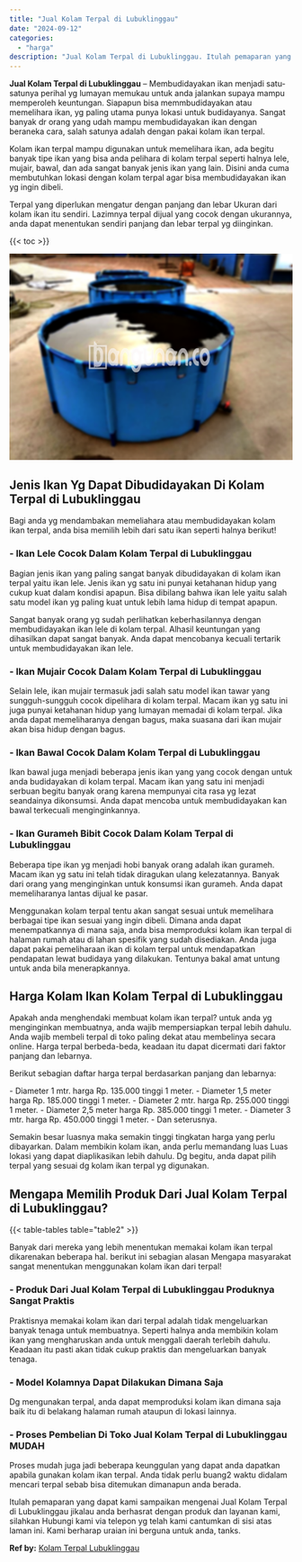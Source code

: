 ```yaml
---
title: "Jual Kolam Terpal di Lubuklinggau"
date: "2024-09-12"
categories: 
  - "harga"
description: "Jual Kolam Terpal di Lubuklinggau. Itulah pemaparan yang dapat kami sampaikan mengenai Jual Kolam Terpal di Lubuklinggau jikalau anda berhasrat dengan produk..."
---
```


**Jual Kolam Terpal di Lubuklinggau** – Membudidayakan ikan menjadi satu-satunya perihal yg lumayan memukau untuk anda jalankan supaya mampu memperoleh keuntungan. Siapapun bisa memmbudidayakan atau memelihara ikan, yg paling utama punya lokasi untuk budidayanya. Sangat banyak dr orang yang udah mampu membudidayakan ikan dengan beraneka cara, salah satunya adalah dengan pakai kolam ikan terpal.

Kolam ikan terpal mampu digunakan untuk memelihara ikan, ada begitu banyak tipe ikan yang bisa anda pelihara di kolam terpal seperti halnya lele, mujair, bawal, dan ada sangat banyak jenis ikan yang lain. Disini anda cuma membutuhkan lokasi dengan kolam terpal agar bisa membudidayakan ikan yg ingin dibeli.

Terpal yang diperlukan mengatur dengan panjang dan lebar Ukuran dari kolam ikan itu sendiri. Lazimnya terpal dijual yang cocok dengan ukurannya, anda dapat menentukan sendiri panjang dan lebar terpal yg diinginkan.

{{< toc >}}

![Jual Kolam Terpal di Lubuklinggau](/images/jual-kolam-terpal-18.png)

## Jenis Ikan Yg Dapat Dibudidayakan Di Kolam Terpal di Lubuklinggau

Bagi anda yg mendambakan memeliahara atau membudidayakan kolam ikan terpal, anda bisa memilih lebih dari satu ikan seperti halnya berikut!

### \- Ikan Lele Cocok Dalam Kolam Terpal di Lubuklinggau

Bagian jenis ikan yang paling sangat banyak dibudidayakan di kolam ikan terpal yaitu ikan lele. Jenis ikan yg satu ini punyai ketahanan hidup yang cukup kuat dalam kondisi apapun. Bisa dibilang bahwa ikan lele yaitu salah satu model ikan yg paling kuat untuk lebih lama hidup di tempat apapun.

Sangat banyak orang yg sudah perlihatkan keberhasilannya dengan membudidayakan ikan lele di kolam terpal. Alhasil keuntungan yang dihasilkan dapat sangat banyak. Anda dapat mencobanya kecuali tertarik untuk membudidayakan ikan lele.

### \- Ikan Mujair Cocok Dalam Kolam Terpal di Lubuklinggau

Selain lele, ikan mujair termasuk jadi salah satu model ikan tawar yang sungguh-sungguh cocok dipelihara di kolam terpal. Macam ikan yg satu ini juga punyai ketahanan hidup yang lumayan memadai di kolam terpal. Jika anda dapat memeliharanya dengan bagus, maka suasana dari ikan mujair akan bisa hidup dengan bagus.

### \- Ikan Bawal Cocok Dalam Kolam Terpal di Lubuklinggau

Ikan bawal juga menjadi beberapa jenis ikan yang yang cocok dengan untuk anda budidayakan di kolam terpal. Macam ikan yang satu ini menjadi serbuan begitu banyak orang karena mempunyai cita rasa yg lezat seandainya dikonsumsi. Anda dapat mencoba untuk membudidayakan kan bawal terkecuali menginginkannya.

### \- Ikan Gurameh Bibit Cocok Dalam Kolam Terpal di Lubuklinggau

Beberapa tipe ikan yg menjadi hobi banyak orang adalah ikan gurameh. Macam ikan yg satu ini telah tidak diragukan ulang kelezatannya. Banyak dari orang yang menginginkan untuk konsumsi ikan gurameh. Anda dapat memeliharanya lantas dijual ke pasar.

Menggunakan kolam terpal tentu akan sangat sesuai untuk memelihara berbagai tipe ikan sesuai yang ingin dibeli. Dimana anda dapat menempatkannya di mana saja, anda bisa memproduksi kolam ikan terpal di halaman rumah atau di lahan spesifik yang sudah disediakan. Anda juga dapat pakai pemeliharaan ikan di kolam terpal untuk mendapatkan pendapatan lewat budidaya yang dilakukan. Tentunya bakal amat untung untuk anda bila menerapkannya.

## Harga Kolam Ikan Kolam Terpal di Lubuklinggau

Apakah anda menghendaki membuat kolam ikan terpal? untuk anda yg menginginkan membuatnya, anda wajib mempersiapkan terpal lebih dahulu. Anda wajib membeli terpal di toko paling dekat atau membelinya secara online. Harga terpal berbeda-beda, keadaan itu dapat dicermati dari faktor panjang dan lebarnya.

Berikut sebagian daftar harga terpal berdasarkan panjang dan lebarnya:

\- Diameter 1 mtr. harga Rp. 135.000 tinggi 1 meter. - Diameter 1,5 meter harga Rp. 185.000 tinggi 1 meter. - Diameter 2 mtr. harga Rp. 255.000 tinggi 1 meter. - Diameter 2,5 meter harga Rp. 385.000 tinggi 1 meter. - Diameter 3 mtr. harga Rp. 450.000 tinggi 1 meter. - Dan seterusnya.

Semakin besar luasnya maka semakin tinggi tingkatan harga yang perlu dibayarkan. Dalam membikin kolam ikan, anda perlu memandang luas Luas lokasi yang dapat diaplikasikan lebih dahulu. Dg begitu, anda dapat pilih terpal yang sesuai dg kolam ikan terpal yg digunakan.

## Mengapa Memilih Produk Dari Jual Kolam Terpal di Lubuklinggau?

{{< table-tables table="table2" >}}

Banyak dari mereka yang lebih menentukan memakai kolam ikan terpal dikarenakan beberapa hal. berikut ini sebagian alasan Mengapa masyarakat sangat menentukan menggunakan kolam ikan dari terpal!

### \- Produk Dari Jual Kolam Terpal di Lubuklinggau Produknya Sangat Praktis

Praktisnya memakai kolam ikan dari terpal adalah tidak mengeluarkan banyak tenaga untuk membuatnya. Seperti halnya anda membikin kolam ikan yang mengharuskan anda untuk menggali daerah terlebih dahulu. Keadaan itu pasti akan tidak cukup praktis dan mengeluarkan banyak tenaga.

### \- Model Kolamnya Dapat Dilakukan Dimana Saja

Dg mengunakan terpal, anda dapat memproduksi kolam ikan dimana saja baik itu di belakang halaman rumah ataupun di lokasi lainnya.

### \- Proses Pembelian Di Toko Jual Kolam Terpal di Lubuklinggau MUDAH

Proses mudah juga jadi beberapa keunggulan yang dapat anda dapatkan apabila gunakan kolam ikan terpal. Anda tidak perlu buang2 waktu didalam mencari terpal sebab bisa ditemukan dimanapun anda berada.

Itulah pemaparan yang dapat kami sampaikan mengenai Jual Kolam Terpal di Lubuklinggau jikalau anda berhasrat dengan produk dan layanan kami, silahkan Hubungi kami via telepon yg telah kami cantumkan di sisi atas laman ini. Kami berharap uraian ini berguna untuk anda, tanks.

**Ref by:** [Kolam Terpal Lubuklinggau](https://id.wikipedia.org/wiki/Kolam)
